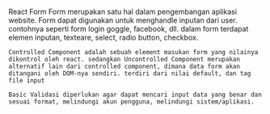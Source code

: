 React Form
	Form merupakan satu hal dalam pengembangan aplikasi website. Form dapat digunakan untuk menghandle inputan dari user. contohnya seperti form login goggle, facebook, dll. dalam form terdapat elemen inputan, texteare, select, radio button, checkbox.

	Controlled Component adalah sebuah element masukan form yang nilainya dikontrol oleh react. sedangkan Uncontrolled Component merupakan alternatif lain dari controlled component, dimana data form akan ditangani oleh DOM-nya sendiri. terdiri dari nilai default, dan tag file input

	Basic Validasi diperlukan agar dapat mencari input data yang benar dan sesuai format, melindungi akun pengguna, melindungi sistem/aplikasi.